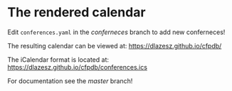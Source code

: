 # The rendered calendar

Edit `conferences.yaml` in the _conferneces_ branch to add new conferneces!

The resulting calendar can be viewed at: https://dlazesz.github.io/cfpdb/

The iCalendar format is located at: https://dlazesz.github.io/cfpdb/conferences.ics

For documentation see the _master_ branch!
